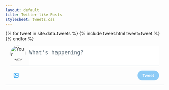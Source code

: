 ```yaml
---
layout: default
title: Twitter-like Posts
stylesheet: tweets.css
---
```


<div class="twitter-feed">
  {% for tweet in site.data.tweets %}
    {% include tweet.html tweet=tweet %}
  {% endfor %}
</div>

<!-- New Tweet Composition (client-side only) -->
<div class="tweet-composer">
  <div class="composer-header">
    <img class="composer-avatar" src="/assets/images/avatars/you.jpg" alt="Your avatar">
    <textarea placeholder="What's happening?"></textarea>
  </div>
  <div class="composer-footer">
    <div class="composer-actions">
      <button class="media-btn">
        <svg viewBox="0 0 24 24"><g><path d="M3 5.5C3 4.119 4.119 3 5.5 3h13C19.881 3 21 4.119 21 5.5v13c0 1.381-1.119 2.5-2.5 2.5h-13C4.119 21 3 19.881 3 18.5v-13zM5.5 5c-.276 0-.5.224-.5.5v9.086l3-3 3 3 5-5 3 3V5.5c0-.276-.224-.5-.5-.5h-13zM19 15.414l-3-3-5 5-3-3-3 3V18.5c0 .276.224.5.5.5h13c.276 0 .5-.224.5-.5v-3.086zM9.75 7C8.784 7 8 7.784 8 8.75s.784 1.75 1.75 1.75 1.75-.784 1.75-1.75S10.716 7 9.75 7z"></path></g></svg>
      </button>
    </div>
    <button class="tweet-btn" disabled>Tweet</button>
  </div>
</div>

<style>
.tweet-composer {
  padding: 12px 16px;
  border-bottom: 1px solid #e6ecf0;
  
  .composer-header {
    display: flex;
    gap: 12px;
  }
  
  .composer-avatar {
    width: 48px;
    height: 48px;
    border-radius: 50%;
    object-fit: cover;
  }
  
  textarea {
    flex: 1;
    border: none;
    resize: none;
    font-size: 1.2em;
    min-height: 60px;
    padding: 12px 0;
    
    &:focus {
      outline: none;
    }
    
    &::placeholder {
      color: #536471;
    }
  }
  
  .composer-footer {
    display: flex;
    justify-content: space-between;
    align-items: center;
    padding-top: 12px;
    border-top: 1px solid #e6ecf0;
  }
  
  .composer-actions {
    display: flex;
    gap: 4px;
  }
  
  .media-btn {
    background: none;
    border: none;
    color: #1d9bf0;
    padding: 8px;
    border-radius: 9999px;
    cursor: pointer;
    
    svg {
      width: 20px;
      height: 20px;
      fill: currentColor;
    }
    
    &:hover {
      background: rgba(29, 155, 240, 0.1);
    }
  }
  
  .tweet-btn {
    background: #1d9bf0;
    color: white;
    border: none;
    padding: 8px 16px;
    border-radius: 9999px;
    font-weight: 700;
    cursor: pointer;
    opacity: 0.5;
    
    &:not(:disabled) {
      opacity: 1;
    }
  }
}
</style>

<script>
document.addEventListener('DOMContentLoaded', function() {
  const textarea = document.querySelector('.tweet-composer textarea');
  const tweetBtn = document.querySelector('.tweet-btn');
  
  textarea.addEventListener('input', function() {
    tweetBtn.disabled = this.value.trim().length === 0;
  });
  
  // In a real implementation, you would handle form submission here
  tweetBtn.addEventListener('click', function() {
    alert('In a real implementation, this would post a new tweet');
  });
});
</script>
